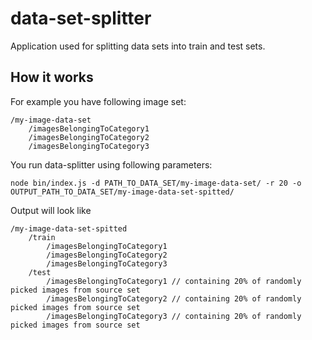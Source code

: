 # data-set-splitter

Application used for splitting data sets into train and test sets.

## How it works

For example you have following image set:
```
/my-image-data-set
    /imagesBelongingToCategory1
    /imagesBelongingToCategory2
    /imagesBelongingToCategory3
```

You run data-splitter using following parameters:
```
node bin/index.js -d PATH_TO_DATA_SET/my-image-data-set/ -r 20 -o OUTPUT_PATH_TO_DATA_SET/my-image-data-set-spitted/ 
```

Output will look like
```
/my-image-data-set-spitted
    /train
        /imagesBelongingToCategory1
        /imagesBelongingToCategory2
        /imagesBelongingToCategory3
    /test
        /imagesBelongingToCategory1 // containing 20% of randomly picked images from source set
        /imagesBelongingToCategory2 // containing 20% of randomly picked images from source set
        /imagesBelongingToCategory3 // containing 20% of randomly picked images from source set
```
